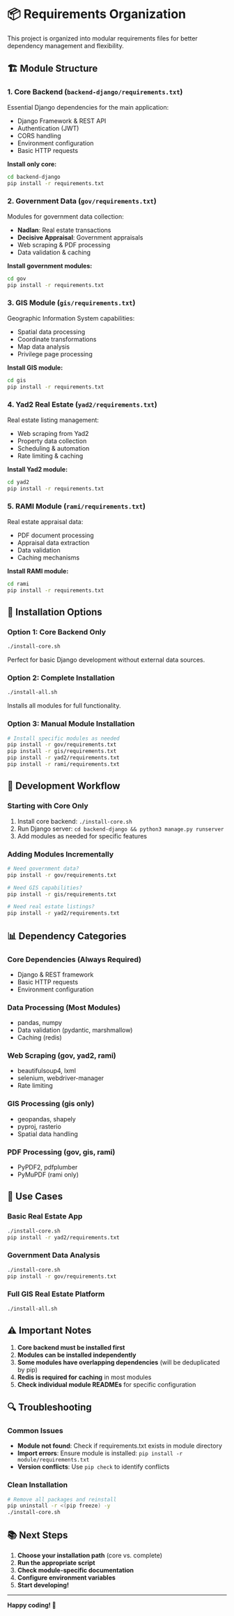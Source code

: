 # 📦 Requirements Organization

This project is organized into modular requirements files for better dependency management and flexibility.

## 🏗️ **Module Structure**

### **1. Core Backend (`backend-django/requirements.txt`)**
Essential Django dependencies for the main application:
- Django Framework & REST API
- Authentication (JWT)
- CORS handling
- Environment configuration
- Basic HTTP requests

**Install only core:**
```bash
cd backend-django
pip install -r requirements.txt
```

### **2. Government Data (`gov/requirements.txt`)**
Modules for government data collection:
- **Nadlan**: Real estate transactions
- **Decisive Appraisal**: Government appraisals
- Web scraping & PDF processing
- Data validation & caching

**Install government modules:**
```bash
cd gov
pip install -r requirements.txt
```

### **3. GIS Module (`gis/requirements.txt`)**
Geographic Information System capabilities:
- Spatial data processing
- Coordinate transformations
- Map data analysis
- Privilege page processing

**Install GIS module:**
```bash
cd gis
pip install -r requirements.txt
```

### **4. Yad2 Real Estate (`yad2/requirements.txt`)**
Real estate listing management:
- Web scraping from Yad2
- Property data collection
- Scheduling & automation
- Rate limiting & caching

**Install Yad2 module:**
```bash
cd yad2
pip install -r requirements.txt
```

### **5. RAMI Module (`rami/requirements.txt`)**
Real estate appraisal data:
- PDF document processing
- Appraisal data extraction
- Data validation
- Caching mechanisms

**Install RAMI module:**
```bash
cd rami
pip install -r requirements.txt
```

## 🚀 **Installation Options**

### **Option 1: Core Backend Only**
```bash
./install-core.sh
```
Perfect for basic Django development without external data sources.

### **Option 2: Complete Installation**
```bash
./install-all.sh
```
Installs all modules for full functionality.

### **Option 3: Manual Module Installation**
```bash
# Install specific modules as needed
pip install -r gov/requirements.txt
pip install -r gis/requirements.txt
pip install -r yad2/requirements.txt
pip install -r rami/requirements.txt
```

## 🔧 **Development Workflow**

### **Starting with Core Only**
1. Install core backend: `./install-core.sh`
2. Run Django server: `cd backend-django && python3 manage.py runserver`
3. Add modules as needed for specific features

### **Adding Modules Incrementally**
```bash
# Need government data?
pip install -r gov/requirements.txt

# Need GIS capabilities?
pip install -r gis/requirements.txt

# Need real estate listings?
pip install -r yad2/requirements.txt
```

## 📊 **Dependency Categories**

### **Core Dependencies** (Always Required)
- Django & REST framework
- Basic HTTP requests
- Environment configuration

### **Data Processing** (Most Modules)
- pandas, numpy
- Data validation (pydantic, marshmallow)
- Caching (redis)

### **Web Scraping** (gov, yad2, rami)
- beautifulsoup4, lxml
- selenium, webdriver-manager
- Rate limiting

### **GIS Processing** (gis only)
- geopandas, shapely
- pyproj, rasterio
- Spatial data handling

### **PDF Processing** (gov, gis, rami)
- PyPDF2, pdfplumber
- PyMuPDF (rami only)

## 🎯 **Use Cases**

### **Basic Real Estate App**
```bash
./install-core.sh
pip install -r yad2/requirements.txt
```

### **Government Data Analysis**
```bash
./install-core.sh
pip install -r gov/requirements.txt
```

### **Full GIS Real Estate Platform**
```bash
./install-all.sh
```

## ⚠️ **Important Notes**

1. **Core backend must be installed first**
2. **Modules can be installed independently**
3. **Some modules have overlapping dependencies** (will be deduplicated by pip)
4. **Redis is required for caching** in most modules
5. **Check individual module READMEs** for specific configuration

## 🔍 **Troubleshooting**

### **Common Issues**
- **Module not found**: Check if requirements.txt exists in module directory
- **Import errors**: Ensure module is installed: `pip install -r module/requirements.txt`
- **Version conflicts**: Use `pip check` to identify conflicts

### **Clean Installation**
```bash
# Remove all packages and reinstall
pip uninstall -r <(pip freeze) -y
./install-core.sh
```

## 📚 **Next Steps**

1. **Choose your installation path** (core vs. complete)
2. **Run the appropriate script**
3. **Check module-specific documentation**
4. **Configure environment variables**
5. **Start developing!**

---

**Happy coding! 🚀**
